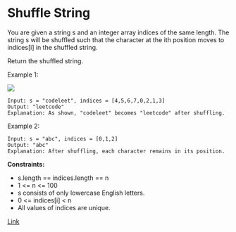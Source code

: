 # Shuffle String

You are given a string s and an integer array indices of the same length. The string s will be shuffled such that the
character at the ith position moves to indices[i] in the shuffled string.

Return the shuffled string.

Example 1:

![](https://assets.leetcode.com/uploads/2020/07/09/q1.jpg)

```
Input: s = "codeleet", indices = [4,5,6,7,0,2,1,3]
Output: "leetcode"
Explanation: As shown, "codeleet" becomes "leetcode" after shuffling.
```

Example 2:

```
Input: s = "abc", indices = [0,1,2]
Output: "abc"
Explanation: After shuffling, each character remains in its position.
```

**Constraints:**

- s.length == indices.length == n
- 1 <= n <= 100
- s consists of only lowercase English letters.
- 0 <= indices[i] < n
- All values of indices are unique.

[Link](https://leetcode.com/problems/shuffle-string/)